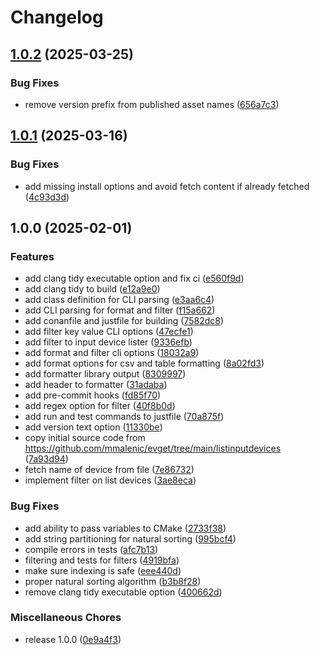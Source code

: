 # Changelog

## [1.0.2](https://github.com/mmalenic/evlist/compare/v1.0.1...v1.0.2) (2025-03-25)


### Bug Fixes

* remove version prefix from published asset names ([656a7c3](https://github.com/mmalenic/evlist/commit/656a7c35e2a17cfa25edf46b10fc89be023d9d4e))

## [1.0.1](https://github.com/mmalenic/evlist/compare/v1.0.0...v1.0.1) (2025-03-16)


### Bug Fixes

* add missing install options and avoid fetch content if already fetched ([4c93d3d](https://github.com/mmalenic/evlist/commit/4c93d3d15c30d227cb728b6475bd3ab53af47e47))

## 1.0.0 (2025-02-01)


### Features

* add clang tidy executable option and fix ci ([e560f9d](https://github.com/mmalenic/evlist/commit/e560f9d1bd17aab0334c037604617777d6f87ef3))
* add clang tidy to build ([e12a9e0](https://github.com/mmalenic/evlist/commit/e12a9e0402a6bd0d1747a6222ab5372cc94d5140))
* add class definition for CLI parsing ([e3aa6c4](https://github.com/mmalenic/evlist/commit/e3aa6c4f90dc05f8ad6d8851e60b9ad01c02b7d8))
* add CLI parsing for format and filter ([f15a662](https://github.com/mmalenic/evlist/commit/f15a6626c2af94a753b36d7f3d1800e16b9c0c09))
* add conanfile and justfile for building ([7582dc8](https://github.com/mmalenic/evlist/commit/7582dc83e44d692ca828f0eb9c182885d57835f4))
* add filter key value CLI options ([47ecfe1](https://github.com/mmalenic/evlist/commit/47ecfe101401cdcaf00e6d236bebbc48ba54d86f))
* add filter to input device lister ([9336efb](https://github.com/mmalenic/evlist/commit/9336efb14d500d93a0532f578109cd610c89f74d))
* add format and filter cli options ([18032a9](https://github.com/mmalenic/evlist/commit/18032a99bd3e5a33f086530fb2cfb56c66a0c2dd))
* add format options for csv and table formatting ([8a02fd3](https://github.com/mmalenic/evlist/commit/8a02fd3a57e905839a69c41f1a8dad2aaf6c334b))
* add formatter library output ([8309997](https://github.com/mmalenic/evlist/commit/8309997994c6ea5189c45a3e8cc31e245926c625))
* add header to formatter ([31adaba](https://github.com/mmalenic/evlist/commit/31adabac00f2441957c45872dec9e05a8d7b4b18))
* add pre-commit hooks ([fd85f70](https://github.com/mmalenic/evlist/commit/fd85f706cae2ab7521ce260f69628960c712248a))
* add regex option for filter ([40f8b0d](https://github.com/mmalenic/evlist/commit/40f8b0de2d65ec11f5f9ab88f4db6f4d2ac0b737))
* add run and test commands to justfile ([70a875f](https://github.com/mmalenic/evlist/commit/70a875fbf15a7143a3f63796716d0ee173d5464b))
* add version text option ([11330be](https://github.com/mmalenic/evlist/commit/11330be17ae9c879e082987b1631388ce13d8e5e))
* copy initial source code from https://github.com/mmalenic/evget/tree/main/listinputdevices ([7a93d94](https://github.com/mmalenic/evlist/commit/7a93d94cc63540d8965673596d4d5518f4f946be))
* fetch name of device from file ([7e86732](https://github.com/mmalenic/evlist/commit/7e86732ab1e76034ad14d81ca8c5528ebeca7f6e))
* implement filter on list devices ([3ae8eca](https://github.com/mmalenic/evlist/commit/3ae8ecafec9b6a24bc3e741f161d2c1f64c176db))


### Bug Fixes

* add ability to pass variables to CMake ([2733f38](https://github.com/mmalenic/evlist/commit/2733f3896f18b5ea271d6855b5f49db84b8ce8b2))
* add string partitioning for natural sorting ([995bcf4](https://github.com/mmalenic/evlist/commit/995bcf48fd399cab064962dc0c27977a20263b4b))
* compile errors in tests ([afc7b13](https://github.com/mmalenic/evlist/commit/afc7b13cd3f5811c5d7abe0a296e20e05b938c66))
* filtering and tests for filters ([4919bfa](https://github.com/mmalenic/evlist/commit/4919bfab9a2c1c4240f14ecf1c0a515f8987c1f9))
* make sure indexing is safe ([eee440d](https://github.com/mmalenic/evlist/commit/eee440d4a222b150689b478a2385730cd1ba9152))
* proper natural sorting algorithm ([b3b8f28](https://github.com/mmalenic/evlist/commit/b3b8f28210d95ab4d53ef5a4f0440bd545f5ef34))
* remove clang tidy executable option ([400662d](https://github.com/mmalenic/evlist/commit/400662d0e539221056491ea0f67b9cf06048423e))


### Miscellaneous Chores

* release 1.0.0 ([0e9a4f3](https://github.com/mmalenic/evlist/commit/0e9a4f37fc2f197c7fd0a0d83b158a645d177924))
